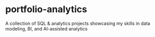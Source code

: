 # portfolio-analytics
A collection of SQL &amp; analytics projects showcasing my skills in data modeling, BI, and AI-assisted analytics
